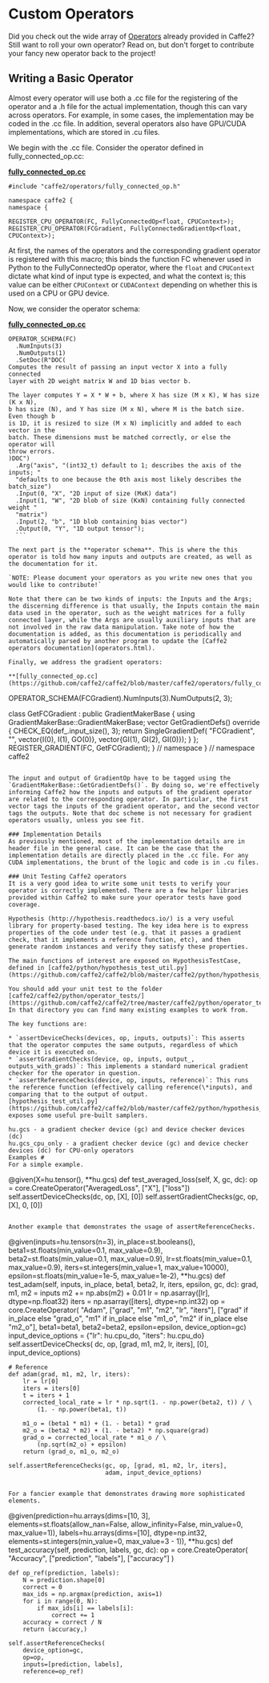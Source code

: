 # Custom Operators

Did you check out the wide array of [Operators](operators.html) already provided in Caffe2? Still want to roll your own operator? Read on, but don't forget to contribute your fancy new operator back to the project!

## Writing a Basic Operator

Almost every operator will use both a .cc file for the registering of the operator and a .h file for the actual implementation, though this can vary across operators. For example, in some cases, the implementation may be coded in the .cc file. In addition, several operators also have GPU/CUDA implementations, which are stored in .cu files.

We begin with the .cc file. Consider the operator defined in fully_connected_op.cc:

**[fully_connected_op.cc](https://github.com/caffe2/caffe2/blob/master/caffe2/operators/fully_connected_op.cc)**

  ```
  #include "caffe2/operators/fully_connected_op.h"

  namespace caffe2 {
  namespace {

  REGISTER_CPU_OPERATOR(FC, FullyConnectedOp<float, CPUContext>);
  REGISTER_CPU_OPERATOR(FCGradient, FullyConnectedGradientOp<float, CPUContext>);
  ```

  At first, the names of the operators and the corresponding gradient operator is registered with this macro; this binds the function FC whenever used in Python to the FullyConnectedOp operator, where the `float` and `CPUContext` dictate what kind of input type is expected, and what the context is; this value can be either `CPUContext` or `CUDAContext` depending on whether this is used on a CPU or GPU device.

  Now, we consider the operator schema:

**[fully_connected_op.cc](https://github.com/caffe2/caffe2/blob/master/caffe2/operators/fully_connected_op.cc)**

  ```
  OPERATOR_SCHEMA(FC)
    .NumInputs(3)
    .NumOutputs(1)
    .SetDoc(R"DOC(
  Computes the result of passing an input vector X into a fully connected
  layer with 2D weight matrix W and 1D bias vector b.

  The layer computes Y = X * W + b, where X has size (M x K), W has size (K x N),
  b has size (N), and Y has size (M x N), where M is the batch size. Even though b
  is 1D, it is resized to size (M x N) implicitly and added to each vector in the
  batch. These dimensions must be matched correctly, or else the operator will
  throw errors.
  )DOC")
    .Arg("axis", "(int32_t) default to 1; describes the axis of the inputs; "
    "defaults to one because the 0th axis most likely describes the batch_size")
    .Input(0, "X", "2D input of size (MxK) data")
    .Input(1, "W", "2D blob of size (KxN) containing fully connected weight "
    "matrix")
    .Input(2, "b", "1D blob containing bias vector")
    .Output(0, "Y", "1D output tensor");
    ```

The next part is the **operator schema**. This is where the this operator is told how many inputs and outputs are created, as well as the documentation for it.

`NOTE: Please document your operators as you write new ones that you would like to contribute!`

Note that there can be two kinds of inputs: the Inputs and the Args; the discerning difference is that usually, the Inputs contain the main data used in the operator, such as the weight matrices for a fully connected layer, while the Args are usually auxiliary inputs that are not involved in the raw data manipulation. Take note of how the documentation is added, as this documentation is periodically and automatically parsed by another program to update the [Caffe2 operators documentation](operators.html).

Finally, we address the gradient operators:

**[fully_connected_op.cc](https://github.com/caffe2/caffe2/blob/master/caffe2/operators/fully_connected_op.cc)**

  ```
  OPERATOR_SCHEMA(FCGradient).NumInputs(3).NumOutputs(2, 3);

  class GetFCGradient : public GradientMakerBase {
    using GradientMakerBase::GradientMakerBase;
    vector<OperatorDef> GetGradientDefs() override {
      CHECK_EQ(def_.input_size(), 3);
      return SingleGradientDef(
          "FCGradient", "",
          vector<string>{I(0), I(1), GO(0)},
          vector<string>{GI(1), GI(2), GI(0)});
    }
  };
  REGISTER_GRADIENT(FC, GetFCGradient);
  }  // namespace
  }  // namespace caffe2
  ```

The input and output of GradientOp have to be tagged using the `GradientMakerBase::GetGradientDefs()`. By doing so, we're effectively informing Caffe2 how the inputs and outputs of the gradient operator are related to the corresponding operator. In particular, the first vector tags the inputs of the gradient operator, and the second vector tags the outputs. Note that doc scheme is not necessary for gradient operators usually, unless you see fit.

### Implementation Details
As previously mentioned, most of the implementation details are in header file in the general case. It can be the case that the implementation details are directly placed in the .cc file. For any CUDA implementations, the brunt of the logic and code is in .cu files.

### Unit Testing Caffe2 operators
It is a very good idea to write some unit tests to verify your operator is correctly implemented. There are a few helper libraries provided within Caffe2 to make sure your operator tests have good coverage.

Hypothesis (http://hypothesis.readthedocs.io/) is a very useful library for property-based testing. The key idea here is to express properties of the code under test (e.g. that it passes a gradient check, that it implements a reference function, etc), and then generate random instances and verify they satisfy these properties.

The main functions of interest are exposed on HypothesisTestCase, defined in [caffe2/python/hypothesis_test_util.py](https://github.com/caffe2/caffe2/blob/master/caffe2/python/hypothesis_test_util.py).

You should add your unit test to the folder [caffe2/caffe2/python/operator_tests/](https://github.com/caffe2/caffe2/tree/master/caffe2/python/operator_test). In that directory you can find many existing examples to work from.

The key functions are:

* `assertDeviceChecks(devices, op, inputs, outputs)`: This asserts that the operator computes the same outputs, regardless of which device it is executed on.
* `assertGradientChecks(device, op, inputs, output_, outputs_with_grads)`: This implements a standard numerical gradient checker for the operator in question.
* `assertReferenceChecks(device, op, inputs, reference)`: This runs the reference function (effectively calling reference(\*inputs), and comparing that to the output of output.
[hypothesis_test_util.py](https://github.com/caffe2/caffe2/blob/master/caffe2/python/hypothesis_test_util.py)] exposes some useful pre-built samplers.

hu.gcs - a gradient checker device (gc) and device checker devices (dc)
hu.gcs_cpu_only - a gradient checker device (gc) and device checker devices (dc) for CPU-only operators
Examples #
For a simple example.

```
@given(X=hu.tensor(), **hu.gcs)
def test_averaged_loss(self, X, gc, dc):
    op = core.CreateOperator("AveragedLoss", ["X"], ["loss"])
    self.assertDeviceChecks(dc, op, [X], [0])
    self.assertGradientChecks(gc, op, [X], 0, [0])
```

Another example that demonstrates the usage of assertReferenceChecks.

```
@given(inputs=hu.tensors(n=3),
       in_place=st.booleans(),
       beta1=st.floats(min_value=0.1, max_value=0.9),
       beta2=st.floats(min_value=0.1, max_value=0.9),
       lr=st.floats(min_value=0.1, max_value=0.9),
       iters=st.integers(min_value=1, max_value=10000),
       epsilon=st.floats(min_value=1e-5, max_value=1e-2),
       **hu.gcs)
def test_adam(self, inputs, in_place, beta1, beta2, lr, iters, epsilon,
              gc, dc):
    grad, m1, m2 = inputs
    m2 += np.abs(m2) + 0.01
    lr = np.asarray([lr], dtype=np.float32)
    iters = np.asarray([iters], dtype=np.int32)
    op = core.CreateOperator(
        "Adam",
        ["grad", "m1", "m2", "lr", "iters"],
        ["grad" if in_place else "grad_o",
         "m1" if in_place else "m1_o",
         "m2" if in_place else "m2_o"],
        beta1=beta1, beta2=beta2, epsilon=epsilon,
        device_option=gc)
    input_device_options = {"lr": hu.cpu_do, "iters": hu.cpu_do}
    self.assertDeviceChecks(
        dc, op, [grad, m1, m2, lr, iters], [0], input_device_options)

    # Reference
    def adam(grad, m1, m2, lr, iters):
        lr = lr[0]
        iters = iters[0]
        t = iters + 1
        corrected_local_rate = lr * np.sqrt(1. - np.power(beta2, t)) / \
            (1. - np.power(beta1, t))

        m1_o = (beta1 * m1) + (1. - beta1) * grad
        m2_o = (beta2 * m2) + (1. - beta2) * np.square(grad)
        grad_o = corrected_local_rate * m1_o / \
            (np.sqrt(m2_o) + epsilon)
        return (grad_o, m1_o, m2_o)

    self.assertReferenceChecks(gc, op, [grad, m1, m2, lr, iters],
                               adam, input_device_options)
```

For a fancier example that demonstrates drawing more sophisticated elements.

```
@given(prediction=hu.arrays(dims=[10, 3],
                            elements=st.floats(allow_nan=False,
                                               allow_infinity=False,
                                               min_value=0,
                                               max_value=1)),
       labels=hu.arrays(dims=[10],
                        dtype=np.int32,
                        elements=st.integers(min_value=0,
                                             max_value=3 - 1)),
        **hu.gcs)
def test_accuracy(self, prediction, labels, gc, dc):
    op = core.CreateOperator(
        "Accuracy",
        ["prediction", "labels"],
        ["accuracy"]
    )

    def op_ref(prediction, labels):
        N = prediction.shape[0]
        correct = 0
        max_ids = np.argmax(prediction, axis=1)
        for i in range(0, N):
            if max_ids[i] == labels[i]:
                correct += 1
        accuracy = correct / N
        return (accuracy,)

    self.assertReferenceChecks(
        device_option=gc,
        op=op,
        inputs=[prediction, labels],
        reference=op_ref)
```
